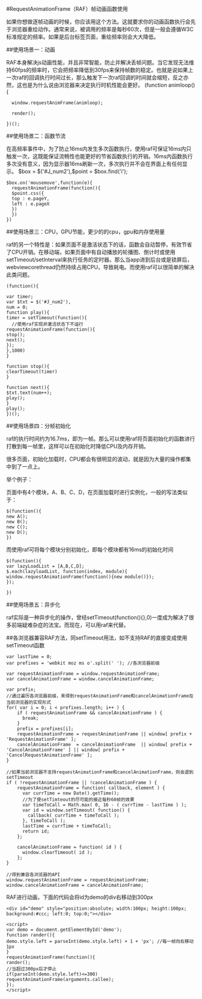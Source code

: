 #RequestAnimationFrame（RAF）帧动画函数使用

如果你想做逐帧动画的时候，你应该用这个方法。这就要求你的动画函数执行会先于浏览器重绘动作。通常来说，被调用的频率是每秒60次，但是一般会遵循W3C标准规定的频率。如果是后台标签页面，重绘频率则会大大降低。

##使用场景一：动画

RAF本身解决js动画性能，并且非常智能，防止并解决丢帧问题。当它发现无法维持60fps的频率时，它会把频率降低到30fps来保持帧数的稳定。也就是说如果上一次raf的回调执行时间过长，那么触发下一次raf回调的时间就会缩短，反之亦然，这也是为什么说由浏览器来决定执行时机性能会更好。
    (function animloop(){
    
      window.requestAnimFrame(animloop);
      
      render();
      
    })();
    
##使用场景二：函数节流

在高频率事件中，为了防止16ms内发生多次函数执行，使用raf可保证16ms内只触发一次，这既能保证流畅性也能更好的节省函数执行的开销。16ms内函数执行多次没有意义，因为显示器16ms刷新一次，多次执行并不会在界面上有任何显示。
    $box = $('#J_num2'),$point = $box.find('i');
   
    $box.on('mousemove',function(e){ 
      requestAnimationFrame(function(){ 
      $point.css({   
      top : e.pageY,   
      left : e.pageX   
      })   
      })  
    })

##使用场景三：CPU，GPU节能，更少的的cpu，gpu和内存使用量

raf的另一个特性是：如果页面不是激活状态下的话，函数会自动暂停，有效节省了CPU开销。在移动端，如果页面中有自动播放的轮播图、倒计时或使用setTimeout/setInterval来执行任务的定时器。那么当app进到后台或是锁屏后，webviewcorethread仍然持续占用CPU，导致耗电。而使用raf可以很简单的解决此类问题。

    (function(){

    var timer;
    var $txt = $('#J_num2'),
    num = 0;
    function play(){
    timer = setTimeout(function(){
      //使用raf实现非激活状态下不运行
    requestAnimationFrame(function(){
    stop();
    next();
    });
    },1000)
    }
     
    function stop(){
    clearTimeout(timer)
    }
     
    function next(){
    $txt.text(num++);
    play();
    }
    play();
    })();


##使用场景四：分帧初始化

raf的执行时间约为16.7ms，即为一帧。那么可以使用raf将页面初始化的函数进行打散到每一帧里，这样可以在初始化时降低CPU及内存开销。

很多页面，初始化加载时，CPU都会有很明显的波动，就是因为大量的操作都集中到了一点上。

举个例子：

页面中有4个模块，A、B、C、D，在页面加载时进行实例化，一般的写法类似于：

    $(function(){
    new A();
    new B();
    new C();
    new D();
    })

而使用raf可将每个模块分别初始化，即每个模块都有16ms的初始化时间

    $(function(){
    var lazyLoadList = [A,B,C,D];
    $.each(lazyloadList, function(index, module){
    window.requestAnimationFrame(function(){new module()});
    });
     
    })


##使用场景五：异步化

raf实际是一种异步化的操作，曾经setTimeout(function(){},0)一度成为解决了很多前端疑难杂症的法宝。而现在，可以用raf来代替。


##各浏览器兼容RAF方法，同setTimeout用法，如不支持RAF的直接变成使用setTimeout函数


    var lastTime = 0;
    var prefixes = 'webkit moz ms o'.split(' '); //各浏览器前缀
    
    var requestAnimationFrame = window.requestAnimationFrame;
    var cancelAnimationFrame = window.cancelAnimationFrame;
    
    var prefix;
    //通过遍历各浏览器前缀，来得到requestAnimationFrame和cancelAnimationFrame在当前浏览器的实现形式
    for( var i = 0; i < prefixes.length; i++ ) {
    	if ( requestAnimationFrame && cancelAnimationFrame ) {
    	  break;
    	}
    	prefix = prefixes[i];
    	requestAnimationFrame = requestAnimationFrame || window[ prefix + 'RequestAnimationFrame' ];
    	cancelAnimationFrame  = cancelAnimationFrame  || window[ prefix + 'CancelAnimationFrame' ] || window[ prefix + 'CancelRequestAnimationFrame' ];
    }
    
    //如果当前浏览器不支持requestAnimationFrame和cancelAnimationFrame，则会退到setTimeout
    if ( !requestAnimationFrame || !cancelAnimationFrame ) {
    	requestAnimationFrame = function( callback, element ) {
    	  var currTime = new Date().getTime();
    	  //为了使setTimteout的尽可能的接近每秒60帧的效果
    	  var timeToCall = Math.max( 0, 16 - ( currTime - lastTime ) ); 
    	  var id = window.setTimeout( function() {
    		callback( currTime + timeToCall );
    	  }, timeToCall );
    	  lastTime = currTime + timeToCall;
    	  return id;
    	};
    	
    	cancelAnimationFrame = function( id ) {
    	  window.clearTimeout( id );
    	};
    }
    
    //得到兼容各浏览器的API
    window.requestAnimationFrame = requestAnimationFrame; 
    window.cancelAnimationFrame = cancelAnimationFrame;	


RAF进行动画，下面的代码会将id为demo的div右移动到300px

    <div id="demo" style="position:absolute; width:100px; height:100px; background:#ccc; left:0; top:0;"></div>
    
    <script>
    var demo = document.getElementById('demo');
    function rander(){
    demo.style.left = parseInt(demo.style.left) + 1 + 'px'; //每一帧向右移动1px
    }
    requestAnimationFrame(function(){
    rander();
    //当超过300px后才停止
    if(parseInt(demo.style.left)<=300) requestAnimationFrame(arguments.callee);
    });
    </script>